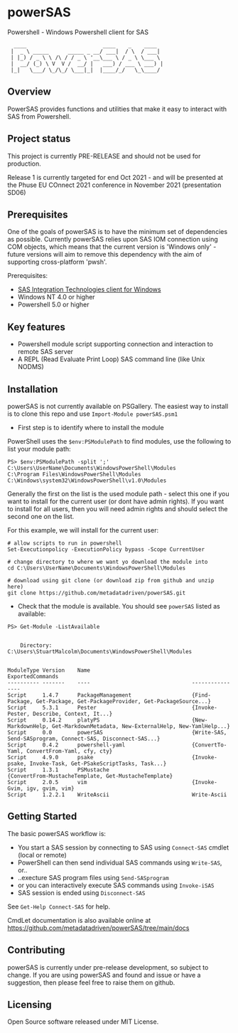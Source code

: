# powerSAS
Powershell - Windows Powershell client for SAS

```
  ____                        ____    _    ____       
 |  _ \ _____      _____ _ __/ ___|  / \  / ___|      
 | |_) / _ \ \ /\ / / _ \ '__\___ \ / _ \ \___ \      
 |  __/ (_) \ V  V /  __/ |   ___) / ___ \ ___) |     
 |_|   \___/ \_/\_/ \___|_|  |____/_/   \_\____/      
```

## Overview

PowerSAS provides functions and utilities that make it easy to interact with SAS from Powershell.

## Project status

This project is currently PRE-RELEASE and should not be used for production.

Release 1 is currently targeted for end Oct 2021 - and will be presented at the
Phuse EU COnnect 2021 conference in November 2021 (presentation SD06)

## Prerequisites

One of the goals of powerSAS is to have the minimum set of dependencies as possible.
Currently powerSAS relies upon SAS IOM connection using COM objects, which means that
the current version is 'Windows only' - future versions will aim to remove this
dependency with the aim of supporting cross-platform 'pwsh'.

Prerequisites:
- [SAS Integration Technologies client for Windows](https://support.sas.com/rnd/itech/doc9/dev_guide/dist-obj/winclnt/winreq.html)
- Windows NT 4.0 or higher
- Powershell 5.0 or higher

## Key features

- Powershell module script supporting connection and interaction to remote SAS server
- A REPL (Read Evaluate Print Loop) SAS command line (like Unix NODMS)

## Installation

powerSAS is not currently available on PSGallery.
The easiest way to install is to clone this repo and use `Import-Module powerSAS.psm1`

- First step is to identify where to install the module

PowerShell uses the `$env:PSModulePath` to find modules, use the following to list your module path:
```
PS> $env:PSModulePath -split ';'
C:\Users\UserName\Documents\WindowsPowerShell\Modules
C:\Program Files\WindowsPowerShell\Modules
C:\Windows\system32\WindowsPowerShell\v1.0\Modules
```
Generally the first on the list is the used module path - select this one if you want to install
for the current user (or dont have admin rights).
If you want to install for all users, then you will need admin rights and should select the
second one on the list.

For this example, we will install for the current user:
```
# allow scripts to run in powershell
Set-Executionpolicy -ExecutionPolicy bypass -Scope CurrentUser

# change directory to where we want yo download the module into
cd C:\Users\UserName\Documents\WindowsPowerShell\Modules

# download using git clone (or download zip from github and unzip here) 
git clone https://github.com/metadatadriven/powerSAS.git
```

- Check that the module is available. You should see `powerSAS` listed as available:
```
PS> Get-Module -ListAvailable


    Directory: C:\Users\StuartMalcolm\Documents\WindowsPowerShell\Modules


ModuleType Version    Name                                ExportedCommands
---------- -------    ----                                ----------------
Script     1.4.7      PackageManagement                   {Find-Package, Get-Package, Get-PackageProvider, Get-PackageSource...}
Script     5.3.1      Pester                              {Invoke-Pester, Describe, Context, It...}
Script     0.14.2     platyPS                             {New-MarkdownHelp, Get-MarkdownMetadata, New-ExternalHelp, New-YamlHelp...}
Script     0.0        powerSAS                            {Write-SAS, Send-SASprogram, Connect-SAS, Disconnect-SAS...}
Script     0.4.2      powershell-yaml                     {ConvertTo-Yaml, ConvertFrom-Yaml, cfy, cty}
Script     4.9.0      psake                               {Invoke-psake, Invoke-Task, Get-PSakeScriptTasks, Task...}
Script     1.3.1      PSMustache                          {ConvertFrom-MustacheTemplate, Get-MustacheTemplate}
Script     2.0.5      vim                                 {Invoke-Gvim, igv, gvim, vim}
Script     1.2.2.1    WriteAscii                          Write-Ascii

```

## Getting Started

The basic powerSAS workflow is:
- You start a SAS session by connecting to SAS using `Connect-SAS` cmdlet (local or remote)
- PowerShell can then send individual SAS commands using `Write-SAS`, or..
- ..execture SAS program files using `Send-SASprogram`
- or you can interactively execute SAS commands using `Invoke-iSAS`
- SAS session is ended using `Disconnect-SAS`

See `Get-Help Connect-SAS` for help.

CmdLet documentation is also available online at https://github.com/metadatadriven/powerSAS/tree/main/docs

## Contributing

powerSAS is currently under pre-release development, so subject to change. If you are using powerSAS and found
and issue or have a suggestion, then please feel free to raise them on github. 

## Licensing

Open Source software released under MIT License.
